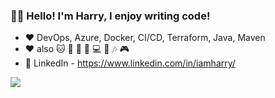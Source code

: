 ### 👨‍💻 Hello! I'm Harry, I enjoy writing code!

- ❤ DevOps, Azure, Docker, CI/CD, Terraform, Java, Maven  
- ❤ also 🐱 🍺 🎲 🏃‍ 💻 🎹 🎶 🎮
- 💬 LinkedIn - https://www.linkedin.com/in/iamharry/

![](https://www.shutterstock.com/image-vector/programming-code-coding-hacker-background-icon-1714491562)

